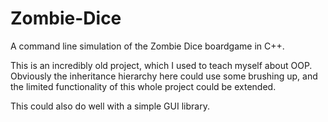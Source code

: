 # Zombie-Dice
A command line simulation of the Zombie Dice boardgame in C++.

This is an incredibly old project, which I used to teach myself about OOP. Obviously the inheritance hierarchy here could use some brushing up, and the limited functionality of this whole project could be extended.

This could also do well with a simple GUI library. 
